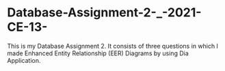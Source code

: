 # Database-Assignment-2-_-2021-CE-13-
This is my Database Assignment 2. It consists of three questions in which I made Enhanced Entity Relationship (EER) Diagrams by using Dia Application.
